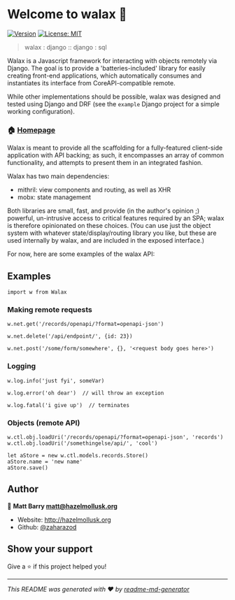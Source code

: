 # Welcome to walax 👋
[![Version](https://img.shields.io/npm/v/walax.svg)](https://www.npmjs.com/package/walax)
[![License: MIT](https://img.shields.io/badge/License-MIT-yellow.svg)](#)

> walax : django :: django : sql

Walax is a Javascript framework for interacting with objects remotely via Django.  The goal is to provide a 'batteries-included' library for easily creating front-end applications, which automatically consumes and instantiates its interface from CoreAPI-compatible remote.  

While other implementations should be possible, walax was designed and tested using  Django and DRF (see the `example` Django project for a simple working configuration).

### 🏠 [Homepage](https://github.com/hazelmollusk/walax)

Walax is meant to provide all the scaffolding for a fully-featured client-side application with API backing; as such, it encompasses an array of common functionality, and attempts to present them in an integrated fashion.

Walax has two main dependencies:

* mithril: view components and routing, as well as XHR
* mobx: state management

Both libraries are small, fast, and provide (in the author's opinion ;) powerful, un-intrusive access to critical features required by an SPA; walax is therefore opinionated on these choices.  (You can use just the object system with whatever state/display/routing library you like, but these are used internally by walax, and are included in the exposed interface.)

For now, here are some examples of the walax API:

## Examples

    import w from Walax

### Making remote requests

    w.net.get('/records/openapi/?format=openapi-json')

    w.net.delete('/api/endpoint/', {id: 23})

    w.net.post('/some/form/somewhere', {}, '<request body goes here>')

### Logging

    w.log.info('just fyi', someVar)

    w.log.error('oh dear')  // will throw an exception

    w.log.fatal('i give up')  // terminates 


### Objects (remote API)

    w.ctl.obj.loadUri('/records/openapi/?format=openapi-json', 'records')
    w.ctl.obj.loadUri('/somethingelse/api/', 'cool')
    
    let aStore = new w.ctl.models.records.Store()
    aStore.name = 'new name'
    aStore.save()

## Author

👤 **Matt Barry <matt@hazelmollusk.org>**

* Website: http://hazelmollusk.org
* Github: [@zaharazod](https://github.com/zaharazod)

## Show your support

Give a ⭐️ if this project helped you!


***
_This README was generated with ❤️ by [readme-md-generator](https://github.com/kefranabg/readme-md-generator)_